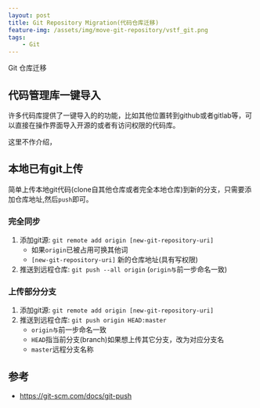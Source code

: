 ```yaml
---
layout: post
title: Git Repository Migration(代码仓库迁移)
feature-img: /assets/img/move-git-repository/vstf_git.png
tags:
    - Git
---
```


Git 仓库迁移

## 代码管理库一键导入

许多代码库提供了一键导入的的功能，比如其他位置转到github或者gitlab等，可以直接在操作界面导入开源的或者有访问权限的代码库。

这里不作介绍，

## 本地已有git上传

简单上传本地git代码(clone自其他仓库或者完全本地仓库)到新的分支，只需要添加仓库地址,然后`push`即可。

### 完全同步

1. 添加git源: `git remote add origin [new-git-repository-uri]`
    * 如果`origin`已被占用可换其他词
    * `[new-git-repository-uri]` 新的仓库地址(具有写权限)
2. 推送到远程仓库: `git push --all origin` (`origin与`前一步命名一致)


### 上传部分分支

1. 添加git源: `git remote add origin [new-git-repository-uri]`
2. 推送到远程仓库: `git push origin HEAD:master` 
    * `origin与`前一步命名一致
    * `HEAD`指当前分支(branch)如果想上传其它分支，改为对应分支名
    * `master`远程分支名称



## 参考

* https://git-scm.com/docs/git-push 